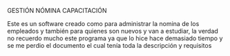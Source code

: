 GESTIÓN NÓMINA CAPACITACIÓN

Este es un software creado como para administrar la nomina de los empleados y también para 
quienes son nuevos y van a estudiar, la verdad no recuerdo mucho este programa ya que lo hice hace
demasiado tiempo y se me perdio el documento el cual tenía toda la descripción y requisitos